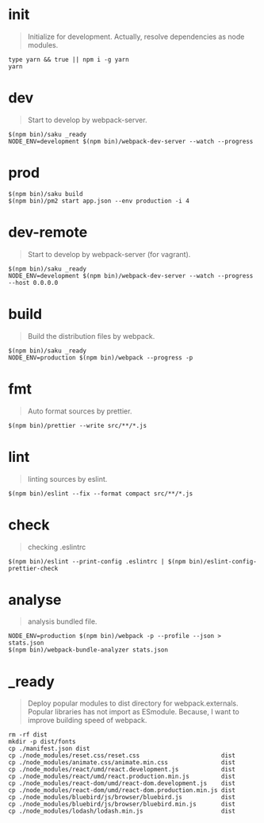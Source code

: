 # init
> Initialize for development.
> Actually, resolve dependencies as node modules.

    type yarn && true || npm i -g yarn
    yarn

# dev
> Start to develop by webpack-server.

    $(npm bin)/saku _ready
    NODE_ENV=development $(npm bin)/webpack-dev-server --watch --progress

# prod
    $(npm bin)/saku build
    $(npm bin)/pm2 start app.json --env production -i 4

# dev-remote
> Start to develop by webpack-server (for vagrant).

    $(npm bin)/saku _ready
    NODE_ENV=development $(npm bin)/webpack-dev-server --watch --progress --host 0.0.0.0

# build
> Build the distribution files by webpack.

    $(npm bin)/saku _ready
    NODE_ENV=production $(npm bin)/webpack --progress -p

# fmt
> Auto format sources by prettier.

    $(npm bin)/prettier --write src/**/*.js

# lint
> linting sources by eslint.

    $(npm bin)/eslint --fix --format compact src/**/*.js

# check
> checking .eslintrc

    $(npm bin)/eslint --print-config .eslintrc | $(npm bin)/eslint-config-prettier-check

# analyse
> analysis bundled file.

    NODE_ENV=production $(npm bin)/webpack -p --profile --json > stats.json
    $(npm bin)/webpack-bundle-analyzer stats.json

# _ready
> Deploy popular modules to dist directory for webpack.externals.
> Popular libraries has not import as ESmodule.
> Because, I want to improve building speed of webpack.

    rm -rf dist
    mkdir -p dist/fonts
    cp ./manifest.json dist
    cp ./node_modules/reset.css/reset.css                       dist
    cp ./node_modules/animate.css/animate.min.css               dist
    cp ./node_modules/react/umd/react.development.js            dist
    cp ./node_modules/react/umd/react.production.min.js         dist
    cp ./node_modules/react-dom/umd/react-dom.development.js    dist
    cp ./node_modules/react-dom/umd/react-dom.production.min.js dist
    cp ./node_modules/bluebird/js/browser/bluebird.js           dist
    cp ./node_modules/bluebird/js/browser/bluebird.min.js       dist
    cp ./node_modules/lodash/lodash.min.js                      dist
